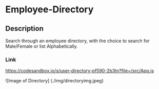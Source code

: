 # Employee-Directory

## Description
Search through an employee directory, with the choice to search for Male/Female or list Alphabetically.

### Link 
https://codesandbox.io/s/user-directory-pf590-2b3tn?file=/src/App.js

![Image of Directory]
(./img/directoryimg.jpeg)
